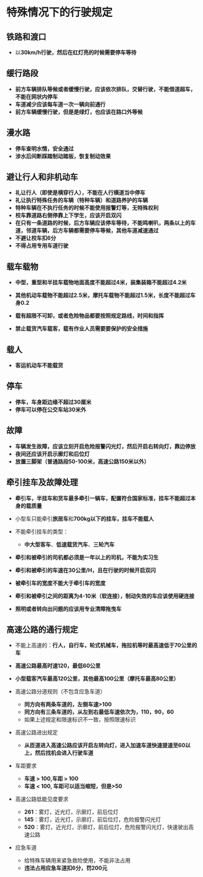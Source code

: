 # 特殊情况下的行驶规定

## 铁路和渡口
+ 以**30km/h行驶，然后在红灯亮的时候需要停车等待**

## 缓行路段
+ **前方车辆排队等候或者缓慢行驶，应该依次排队，交替行驶，不能借道超车，不能在网状内停车**
+ **车道减少应该每车道一次一辆向前通行**
+ **前方车辆缓慢行驶，但是是绿灯，也应该在路口外等候**

## 漫水路
+ **停车查明水情，安全通过**
+ **涉水后间断踩踏制动踏板，恢复制动效果**


## 避让行人和非机动车
+ **礼让行人（即使是横穿行人），不能在人行横道当中停车**
+ **礼让执行特殊任务的车辆（特种车辆）和道路养护的车辆**
+ **特种车辆在不执行任务的时候不能使用报警灯等，无特殊权利**
+ **校车靠道路右侧停靠上下学生，应该开启双闪**
+ **在只有一条道路的时候，后方车辆应该停车等待，不能鸣喇叭，两条以上的车道，邻道车辆，后方车辆都需要停车等候，其他车道减速通过**
+ **不避让校车扣6分**
+ **不得占用专用车道行驶**


## 载车载物
+ **中型，重型和半挂车载物地面高度不能超过4米，装集装箱不能超过4.2米**
+ **其他机动车载物不能超过2.5米，摩托车载物不能超过1.5米，长度不能超过车身0.2**

+ **载有超限不可卸，或者危险物品都要按照规定路线，时间和指挥**
+ **禁止载货汽车载客，载有作业人员需要要保护的安全措施**

## 载人
+ **客运机动车不能载货**

## 停车
+ **停车，车身距边缘不超过30厘米**
+ **停车可以停在公交车站30米外**

## 故障
+ **车辆发生故障，应该立刻开启危险报警闪光灯，然后开启右转向灯，靠边停放**
+ **夜间还应该开启示廓灯和后位灯**
+ **放置三脚架（普通路段50-100米，高速公路150米以外）**

## 牵引挂车及故障处理
+ **牵引车，半挂车和货车最多牵引一辆车，配置符合国家标准，挂车不能超过本身的载质量**
+ 小型车只能牵引**旅居车**和**700kg以下的挂车，挂车不能载人**
+ 不能牵引挂车的类型：
	+ **中大型客车**、**低速载货汽车**、**三轮汽车**

+ **牵引和被牵引的司机都必须是一年以上的司机，不能为实习生**
+ **牵引和被牵引的车速在30公里/H，且在行驶的时候开启双闪**
+ **被牵引车的宽度不能大于牵引车的宽度**
+ **牵引和被牵引之间的距离为4-10米（软连接），制动失效的车应该使用硬连接**
+ **照明或者转向出问题的应该用专业清障拖曳车**


## 高速公路的通行规定
+ 不能上高速的：**行人，自行车，轮式机械车，拖拉机等时最高速低于70公里的车**
+ **高速公路最高时速120，最低60公里**
+ **小型载客汽车最高120公里，其他最高100公里（摩托车最高80公里）**

+ 高速公路分道规则（不包含应急车道）
	+ **同方向有两条车道的，左侧车速>100**
	+ **同方向有三条车道的，从左到右最低车速依次为，110，90，60**
	+ 如果上述规定和限速标识不一致，按照限速标识

+ 高速公路进出规定
	+ **从匝道进入高速公路应该开启左转向灯，进入加速车道快速提速至60以上，然后找机会进入行驶车道**

+ 车距要求
	+ **车速 > 100,车距 > 100**
	+ **车速 < 100, 车距可以适当缩短，但是>50**

+ 高速公路低能见度要求
	+ **261**：雾灯，近光灯，示廓灯，前后位灯
	+ **145**：雾灯，近光灯，示廓灯，前后位灯，危险报警闪光灯
	+ **520**：雾灯，近光灯，示廓灯，前后位灯，危险报警闪光灯，快速驶出高速公路

+ 应急车道
	+ 给特殊车辆用来紧急救险使用，不能非法占用
	+ **违法占用应急车道扣6分，罚200元**

